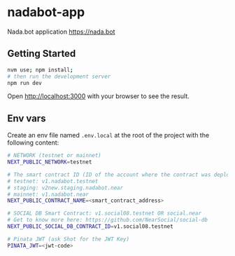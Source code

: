 # nadabot-app

Nada.bot application https://nada.bot

## Getting Started

```bash
nvm use; npm install;
# then run the development server
npm run dev
```

Open [http://localhost:3000](http://localhost:3000) with your browser to see the result.

## Env vars

Create an env file named `.env.local` at the root of the project with the following content:

```sh
# NETWORK (testnet or mainnet)
NEXT_PUBLIC_NETWORK=testnet

# The smart contract ID (ID of the account where the contract was deployed)
# testnet: v1.nadabot.testnet
# staging: v2new.staging.nadabot.near
# mainnet: v1.nadabot.near
NEXT_PUBLIC_CONTRACT_NAME=<smart_contract_address>

# SOCIAL DB Smart Contract: v1.social08.testnet OR social.near
# Get to know more here: https://github.com/NearSocial/social-db
NEXT_PUBLIC_SOCIAL_DB_CONTRACT_ID=v1.social08.testnet

# Pinata JWT (ask Shot for the JWT Key)
PINATA_JWT=<jwt-code>
```
